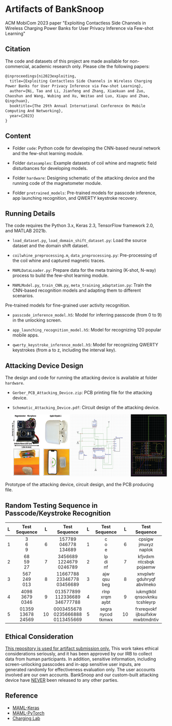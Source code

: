 # Artifacts of BankSnoop
ACM MobiCom 2023 paper "Exploiting Contactless Side Channels in Wireless Charging Power Banks for User Privacy Inference via Few-shot Learning"

## Citation
The code and datasets of this project are made available for non-commercial, academic research only. Please cite the following papers:
```
@inproceedings{ni2023exploiting,
  title={Exploiting Contactless Side Channels in Wireless Charging Power Banks for User Privacy Inference via Few-shot Learning},
  author={Ni, Tao and Li, Jianfeng and Zhang, Xiaokuan and Zuo, Chaoshun and Wang, Wubing and Xu, Weitao and Luo, Xiapu and Zhao, Qingchuan},
  booktitle={The 29th Annual International Conference On Mobile Computing And Networking},
  year={2023}
}
```

## Content

* Folder `code`: Python code for developing the CNN-based neural network and the few-shot learning module.

* Folder `datasamples`: Example datasets of coil whine and magnetic field disturbances for developing models.

* Folder `hardware`: Designing schematic of the attacking device and the running code of the magnetometer module.

* Folder `pretrained_models`: Pre-trained models for passcode inference, app launching recognition, and QWERTY keystroke recovery.

## Running Details
The code requires the Python 3.x, Keras 2.3, TensorFlow framework 2.0, and MATLAB 2021b.

* `load_dataset.py`, `load_domain_shift_dataset.py`: Load the source dataset and the domain shift dataset.

* `coilwhine_preprocessing.m`, `data_preprocessing.py`: Pre-processing of the coil whine and captured magnetic traces.

* `MAMLDataLoader.py`: Prepare data for the meta training (K-shot, N-way) process to build the few-shot learning module.

* `MAMLModel.py`, `train_CNN.py`, `meta_training_adaptation.py`: Train the CNN-based recognition models and adapting them to different scenarios.

Pre-trained models for fine-grained user activity recognition.

* `passcode_inference_model.h5`: Model for inferring passcode (from 0 to 9) in the unlocking screen.

* `app_launching_recognition_model.h5`: Model for recognizing 120 popular mobile apps.

* `qwerty_keystroke_inference_model.h5`: Model for recognizing QWERTY keystrokes (from a to z, including the interval key).

## Attacking Device Design

The design and code for running the attacking device is available at folder `hardware`.

* `Gerber_PCB_Attacking_Device.zip`: PCB printing file for the attacking device.

* `Schematic_Attacking_Device.pdf`: Circuit design of the attacking device.

<p align="left">
     <img src="./figures/attacking_device.png" width = "500" height = "200" hspace="20"/>
</p>
<p align="left">
Prototype of the attacking device, circuit design, and the PCB producing file.
</p>

## Random Testing Sequence in Passcode/Keystroke Recognition

| **L** |    **Test Sequence**    | **L** |            **Test Sequence**           | **L** |    **Test Sequence**    | **L** |            **Test Sequence**           |
|:-----:|:-----------------------:|:-----:|:--------------------------------------:|:-----:|:-----------------------:|:-----:|:--------------------------------------:|
|   1   |       3<br>6<br>9       |   6   |       157789<br>046778<br>134689       |   1   |       c<br>o<br>e       |   6   |       cpsigw<br>jmuxyz<br>naplok       |
|   2   |      68<br>59<br>27     |   7   |      3456689<br>1224679<br>0246789     |   2   |      lp<br>di<br>nf     |   7   |      kfjvdxm<br>ntcsbqk<br>pojaemw     |
|   3   |    567<br>249<br>013    |   8   |    11667788<br>23346778<br>03456689    |   3   |    ajw<br>qsu<br>beg    |   8   |    xnvplwtr<br>gduhryqf<br>abvlmeko    |
|   4   |   4098<br>3679<br>0346  |   9   |   013577899<br>112336689<br>346777788  |   4   |   rlnp<br>xrqm<br>aybt  |   9   |   iukmgtkbl<br>qnsovknku<br>tcshleyrp  |
|   5   | 01359<br>13678<br>24569 |   10  | 0003455678<br>0235666888<br>0113455669 |   5   | segra<br>nycod<br>tkmwx |   10  | frxreqvokf<br>ijbsuifxkw<br>mwbtmdntiv |

## Ethical Consideration

<ins>This repository is used for artifact submission only.</ins> This work takes ethical considerations seriously, and it has been approved by our IRB to collect data from human participants.
In addition, sensitive information, including screen-unlocking passcodes and in-app sensitive user inputs, are generated randomly for effectiveness evaluation only.
The user accounts involved are our own accounts.
BankSnoop and our custom-built attacking device have <ins>NEVER</ins> been released to any other parties.

## Reference

* [MAML-Keras](https://github.com/Runist/MAML-keras)
* [MAML-PyTorch](https://github.com/dragen1860/MAML-Pytorch)
* [Charging Lab](https://www.chargerlab.com/)
